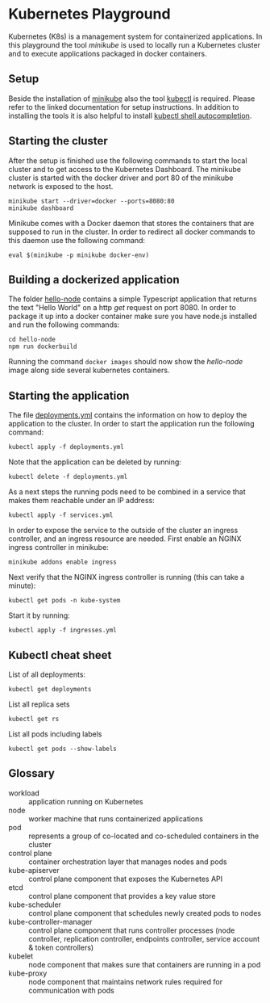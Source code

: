 # Kubernetes Playground

Kubernetes (K8s) is a management system for containerized applications.
In this playground the tool _minikube_ is used to locally run a Kubernetes cluster
and to execute applications packaged in docker containers.

## Setup
Beside the installation of
[minikube](https://kubernetes.io/docs/setup/minikube)
also the tool
[kubectl](https://kubernetes.io/docs/tasks/tools/install-kubectl)
is required. Please refer to the linked documentation for setup instructions.
In addition to installing the tools it is also helpful to install
[kubectl shell autocompletion](https://kubernetes.io/docs/tasks/tools/install-kubectl/#enabling-shell-autocompletion).


## Starting the cluster
After the setup is finished use the following commands to start the local cluster
and to get access to the Kubernetes Dashboard. The minikube cluster is started
with the docker driver and port 80 of the minikube network is exposed to the host.
```
minikube start --driver=docker --ports=8080:80
minikube dashboard
```
Minikube comes with a Docker daemon that stores the containers that are supposed
to run in the cluster. In order to redirect all docker commands to
this daemon use the following command:
```
eval $(minikube -p minikube docker-env)
```

## Building a dockerized application
The folder [hello-node](hello-node) contains a simple Typescript application
that returns the text "Hello World" on a http _get_ request on port 8080.
In order to package it up into a docker container make sure you have node.js
installed and run the following commands:
```
cd hello-node
npm run dockerbuild
```
Running the command `docker images` should now show the _hello-node_ image along
side several kubernetes containers.

## Starting the application
The file [deployments.yml](deployments.yml) contains the information on how to
deploy the application to the cluster.
In order to start the application run the following command:
```
kubectl apply -f deployments.yml
```
Note that the application can be deleted by running:
```
kubectl delete -f deployments.yml
```
As a next steps the running pods need to be combined in a service that
makes them reachable under an IP address:
```
kubectl apply -f services.yml
```
In order to expose the service to the outside of the cluster an ingress controller,
and an ingress resource are needed.
First enable an NGINX ingress controller in minikube:
```
minikube addons enable ingress
```
Next verify that the NGINX ingress controller is running (this can take a minute):
```
kubectl get pods -n kube-system
```
Start it by running:
```
kubectl apply -f ingresses.yml
```

## Kubectl cheat sheet
List of all deployments:
```
kubectl get deployments
```
List all replica sets
```
kubectl get rs
```
List all pods including labels
```
kubectl get pods --show-labels
```
## Glossary
<dl>
  <dt>workload</dt>
  <dd>application running on Kubernetes</dd>
  <dt>node</dt>
  <dd>worker machine that runs containerized applications</dd>
  <dt>pod</dt>
  <dd>represents a group of co-located and co-scheduled containers in the cluster</dd>
  <dt>control plane</dt>
  <dd>container orchestration layer that manages nodes and pods</dd>
  <dt>kube-apiserver</dt>
  <dd>control plane component that exposes the Kubernetes API</dd>
  <dt>etcd</dt>
  <dd>control plane component that provides a key value store</dd>
  <dt>kube-scheduler</dt>
  <dd>control plane component that schedules newly created pods to nodes</dd>
  <dt>kube-controller-manager</dt>
  <dd>control plane component that runs controller processes
      (node controller, replication controller, endpoints controller, service account & token controllers)</dd>
  <dt>kubelet</dt>
  <dd>node component that makes sure that containers are running in a pod</dd>
  <dt>kube-proxy</dt>
  <dd>node component that maintains network rules required for communication with pods</dd>
</dl>

